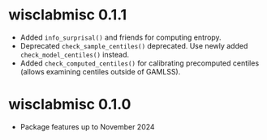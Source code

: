 

# wisclabmisc 0.1.1

* Added `info_surprisal()` and friends for computing entropy.
* Deprecated `check_sample_centiles()` deprecated. Use newly added 
  `check_model_centiles()` instead.
* Added `check_computed_centiles()` for calibrating precomputed centiles 
  (allows examining centiles outside of GAMLSS).

# wisclabmisc 0.1.0

* Package features up to November 2024
